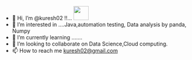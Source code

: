 - 👋 Hi,  I’m @kuresh02 !!...   <img src=https://user-images.githubusercontent.com/94465266/212119932-d60630a2-4d08-4111-b0cd-2f0adce5351d.png width="40" height="37" />
- 👀 I’m interested in ....Java,automation testing, Data analysis by panda, Numpy
- 🌱 I’m currently learning .......
- 💞️ I’m looking to collaborate on Data Science,Cloud computing.
- 📫 How to reach me kuresh02@gmail.com
<!---
kuresh02/kuresh02 is a ✨ special ✨ repository because its `README.md` (this file) appears on your GitHub profile.
You can click the Preview link to take a look at your changes.
--->

